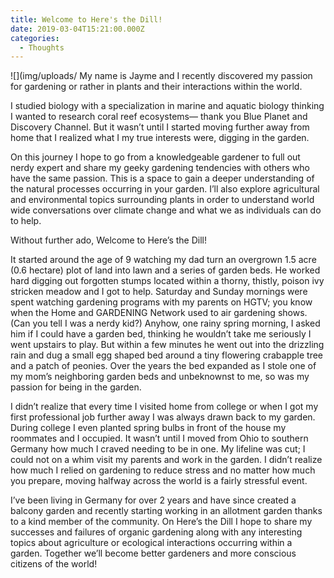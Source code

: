 ```yaml
---
title: Welcome to Here's the Dill!
date: 2019-03-04T15:21:00.000Z
categories:
  - Thoughts
---
```

![](img/uploads/
My name is Jayme and I recently discovered my passion for gardening or rather in plants and their interactions within the world. 

I studied biology with a specialization in marine and aquatic biology thinking I wanted to research coral reef ecosystems— thank you Blue Planet and Discovery Channel. But it wasn’t until I started moving further away from home that I realized what I my true interests were, digging in the garden. 

On this journey I hope to go from a knowledgeable gardener to full out nerdy expert and share my geeky gardening tendencies with others who have the same passion. This is a space to gain a deeper understanding of the natural processes occurring in your garden. I’ll also explore agricultural and environmental topics surrounding plants in order to understand world wide conversations over climate change and what we as individuals can do to help.

Without further ado, Welcome to Here’s the Dill!

It started around the age of 9 watching my dad turn an overgrown 1.5 acre (0.6 hectare) plot of land into lawn and a series of garden beds. He worked hard digging out forgotten stumps located within a thorny, thistly, poison ivy stricken meadow and I got to help. Saturday and Sunday mornings were spent watching gardening programs with my parents on HGTV; you know when the Home and GARDENING Network used to air gardening shows. (Can you tell I was a nerdy kid?) Anyhow, one rainy spring morning, I asked him if I could have a garden bed, thinking he wouldn’t take me seriously I went upstairs to play. But within a few minutes he went out into the drizzling rain and dug a small egg shaped bed around a tiny flowering crabapple tree and a patch of peonies. Over the years the bed expanded as I stole one of my mom’s neighboring garden beds and unbeknownst to me, so was my passion for being in the garden. 

I didn’t realize that every time I visited home from college or when I got my first professional job further away I was always drawn back to my garden. During college I even planted spring bulbs in front of the house my roommates and I occupied. It wasn’t until I moved from Ohio to southern Germany how much I craved needing to be in one. My lifeline was cut; I could not on a whim visit my parents and work in the garden. I didn’t realize how much I relied on gardening to reduce stress and no matter how much you prepare, moving halfway across the world is a fairly stressful event.

I’ve been living in Germany for over 2 years and have since created a balcony garden and recently starting working in an allotment garden thanks to a kind member of the community. On Here’s the Dill I hope to share my successes and failures of organic gardening along with any interesting topics about agriculture or ecological interactions occurring within a garden. Together we’ll become better gardeners and more conscious citizens of the world! 
